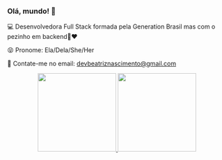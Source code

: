 ### Olá, mundo! 🌈

💻 Desenvolvedora Full Stack formada pela Generation Brasil mas com o pezinho em backend🤣❤

😝 Pronome: Ela/Dela/She/Her

💌 Contate-me no email: devbeatriznascimento@gmail.com

<div align="center">
  <a href="https://github.com/beasnascimento">
  <img height="180em" src="https://github-readme-stats.vercel.app/api?username=beasnascimento&show_icons=true&theme=dracula&include_all_commits=true&count_private=true"/>
  <img height="180em" src="https://github-readme-stats.vercel.app/api/top-langs/?username=beasnascimento&layout=compact&langs_count=7&theme=dracula"/>
</div>




